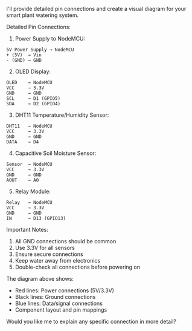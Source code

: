 I'll provide detailed pin connections and create a visual diagram for your smart plant watering system.



Detailed Pin Connections:

1. Power Supply to NodeMCU:
```
5V Power Supply → NodeMCU
+ (5V)  → Vin
- (GND) → GND
```

2. OLED Display:
```
OLED    → NodeMCU
VCC     → 3.3V
GND     → GND
SCL     → D1 (GPIO5)
SDA     → D2 (GPIO4)
```

3. DHT11 Temperature/Humidity Sensor:
```
DHT11   → NodeMCU
VCC     → 3.3V
GND     → GND
DATA    → D4
```

4. Capacitive Soil Moisture Sensor:
```
Sensor  → NodeMCU
VCC     → 3.3V
GND     → GND
AOUT    → A0
```

5. Relay Module:
```
Relay   → NodeMCU
VCC     → 3.3V
GND     → GND
IN      → D13 (GPIO13)
```

Important Notes:
1. All GND connections should be common
2. Use 3.3V for all sensors
3. Ensure secure connections
4. Keep water away from electronics
5. Double-check all connections before powering on

The diagram above shows:
- Red lines: Power connections (5V/3.3V)
- Black lines: Ground connections
- Blue lines: Data/signal connections
- Component layout and pin mappings

Would you like me to explain any specific connection in more detail?